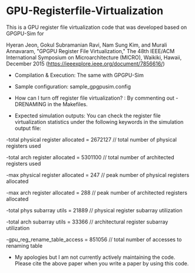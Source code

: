 # GPU-Registerfile-Virtualization

This is a GPU register file virtualization code that was developed based on GPGPU-Sim for

Hyeran Jeon, Gokul Subramanian Ravi, Nam Sung Kim, and Murali Annavaram, "GPGPU Register File Virtualization," The 48th IEEE/ACM International Symposium on Microarchitecture (MICRO), Waikiki, Hawaii, December 2015 (https://ieeexplore.ieee.org/document/7856616/)


* Compilation & Execution: The same with GPGPU-Sim

* Sample configuration: sample_gpgpusim.config

* How can I turn off register file virtualization? : By commenting out -DRENAMING in the Makefiles.

* Expected simulation outputs: 
You can check the register file virtualization statistics under the following keywords in the simulation output file:

-total physical register allocated = 2672127    // total number of physical registers used

-total arch register allocated = 5301100        // total number of architected registers used

-max physical register allocated = 247          // peak number of physical registers allocated

-max arch register allocated = 288              // peak number of architected registers allocated

-total phys subarray utils  = 21889             // physical register subarray utilization

-total arch subarray utils  = 33366             // architectural register subarray utilization

-gpu_reg_rename_table_access = 851056           // total number of accesses to renaming table

- My apologies but I am not currently actively maintaining the code. Please cite the above paper when you write a paper by using this code.